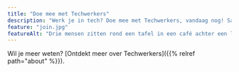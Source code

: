 ```yaml
---
title: "Doe mee met Techwerkers"
description: "Werk je in tech? Doe mee met Techwerkers, vandaag nog! Samen sta je sterker."
feature: "join.jpg"
featureAlt: "Drie mensen zitten rond een tafel in een café achter een laptop, lachend en wijzend naar een mobiele telefoon. Afbeelding van Ketut Subiyanto op Pexels."
---
```


Wil je meer weten? [Ontdekt meer over Techwerkers]({{% relref path="about" %}}).
